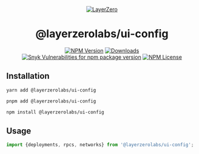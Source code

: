 <p align="center">
  <a href="https://layerzero.network">
    <img alt="LayerZero" style="max-width: 500px" src="https://d3a2dpnnrypp5h.cloudfront.net/bridge-app/lz.png"/>
  </a>
</p>

<h1 align="center">@layerzerolabs/ui-config</h1>

<!-- The badges section -->
<p align="center">
  <!-- Shields.io NPM published package version -->
  <a href="https://www.npmjs.com/package/@layerzerolabs/ui-config"><img alt="NPM Version" src="https://img.shields.io/npm/v/@layerzerolabs/ui-config"/></a>
  <!-- Shields.io NPM downloads -->
  <a href="https://www.npmjs.com/package/@layerzerolabs/ui-config"><img alt="Downloads" src="https://img.shields.io/npm/dm/@layerzerolabs/ui-config"/></a>
  <!-- Shields.io vulnerabilities -->
  <a href="https://www.npmjs.com/package/@layerzerolabs/ui-config"><img alt="Snyk Vulnerabilities for npm package version" src="https://img.shields.io/snyk/vulnerabilities/npm/@layerzerolabs/ui-config"/></a>
  <!-- Shields.io license badge -->
  <a href="https://www.npmjs.com/package/@layerzerolabs/ui-config"><img alt="NPM License" src="https://img.shields.io/npm/l/@layerzerolabs/ui-config"/></a>
</p>

## Installation

```bash
yarn add @layerzerolabs/ui-config

pnpm add @layerzerolabs/ui-config

npm install @layerzerolabs/ui-config
```

## Usage

```typescript
import {deployments, rpcs, networks} from '@layerzerolabs/ui-config';
```
